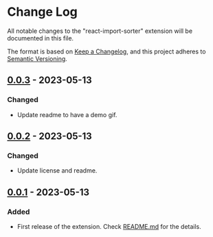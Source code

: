 # Change Log

All notable changes to the "react-import-sorter" extension will be documented in this file.

The format is based on [Keep a Changelog](https://keepachangelog.com/en/1.0.0/),
and this project adheres to [Semantic Versioning](https://semver.org/spec/v2.0.0.html).

## [0.0.3] - 2023-05-13

### Changed

- Update readme to have a demo gif.

## [0.0.2] - 2023-05-13

### Changed

- Update license and readme.

## [0.0.1] - 2023-05-13

### Added

- First release of the extension. Check [README.md](https://github.com/Mr0nline/React-Import-Sorter/blob/main/README.md) for the details.

[0.0.3]: https://github.com/Mr0nline/React-Import-Sorter/compare/d56a41cde7e508337d49f270c71afd9c3f145cf6...b75144997ab5062ef6fce44280c2737af08d60d7
[0.0.2]: https://github.com/Mr0nline/React-Import-Sorter/compare/f8ceaa00a5ee53b5c1e3d449ae9a7a70b061ad96...d56a41cde7e508337d49f270c71afd9c3f145cf6
[0.0.1]: https://github.com/Mr0nline/React-Import-Sorter/commit/f8ceaa00a5ee53b5c1e3d449ae9a7a70b061ad96
